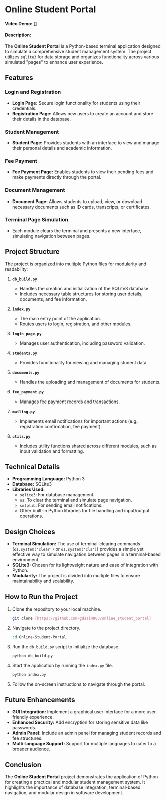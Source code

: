 # Online Student Portal

#### Video Demo: []

#### Description:

The **Online Student Portal** is a Python-based terminal application designed to simulate a comprehensive student management system. The project utilizes `sqlite3` for data storage and organizes functionality across various simulated "pages" to enhance user experience.

## Features

### Login and Registration

- **Login Page:** Secure login functionality for students using their credentials.
- **Registration Page:** Allows new users to create an account and store their details in the database.

### Student Management

- **Student Page:** Provides students with an interface to view and manage their personal details and academic information.

### Fee Payment

- **Fee Payment Page:** Enables students to view their pending fees and make payments directly through the portal.

### Document Management

- **Document Page:** Allows students to upload, view, or download necessary documents such as ID cards, transcripts, or certificates.

### Terminal Page Simulation

- Each module clears the terminal and presents a new interface, simulating navigation between pages.

## Project Structure

The project is organized into multiple Python files for modularity and readability:

1. **`db_build.py`**

   - Handles the creation and initialization of the SQLite3 database.
   - Includes necessary table structures for storing user details, documents, and fee information.

2. **`index.py`**

   - The main entry point of the application.
   - Routes users to login, registration, and other modules.

3. **`login_page.py`**

   - Manages user authentication, including password validation.

4. **`students.py`**

   - Provides functionality for viewing and managing student data.

5. **`documents.py`**

   - Handles the uploading and management of documents for students.

6. **`fee_payment.py`**

   - Manages fee payment records and transactions.

7. **`mailing.py`**

   - Implements email notifications for important actions (e.g., registration confirmation, fee payment).

8. **`utils.py`**
   - Includes utility functions shared across different modules, such as input validation and formatting.

## Technical Details

- **Programming Language:** Python 3
- **Database:** SQLite3
- **Libraries Used:**
  - `sqlite3`: For database management.
  - `os`: To clear the terminal and simulate page navigation.
  - `smtplib`: For sending email notifications.
  - Other built-in Python libraries for file handling and input/output operations.

## Design Choices

- **Terminal Simulation:** The use of terminal-clearing commands (`os.system('clear')` or `os.system('cls')`) provides a simple yet effective way to simulate navigation between pages in a terminal-based environment.
- **SQLite3:** Chosen for its lightweight nature and ease of integration with Python.
- **Modularity:** The project is divided into multiple files to ensure maintainability and scalability.

## How to Run the Project

1. Clone the repository to your local machine.

   ```bash
   git clone [https://github.com/gdsai4903/online_student_portal]
   ```

2. Navigate to the project directory.

   ```bash
   cd Online-Student-Portal
   ```

3. Run the `db_build.py` script to initialize the database.

   ```bash
   python db_build.py
   ```

4. Start the application by running the `index.py` file.

   ```bash
   python index.py
   ```

5. Follow the on-screen instructions to navigate through the portal.

## Future Enhancements

- **GUI Integration:** Implement a graphical user interface for a more user-friendly experience.
- **Enhanced Security:** Add encryption for storing sensitive data like passwords.
- **Admin Panel:** Include an admin panel for managing student records and fee structures.
- **Multi-language Support:** Support for multiple languages to cater to a broader audience.

## Conclusion

The **Online Student Portal** project demonstrates the application of Python for creating a practical and modular student management system. It highlights the importance of database integration, terminal-based navigation, and modular design in software development.
